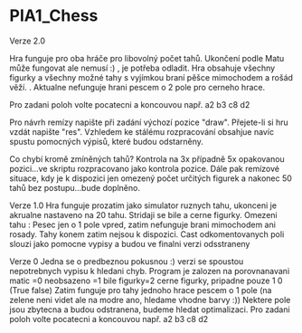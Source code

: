 # PIA1_Chess
Verze 2.0 

Hra funguje pro oba hráče pro libovolný počet tahů. Ukončení podle Matu může fungovat ale nemusí :) , je potřeba odladit. Hra obsahuje všechny figurky a všechny možné tahy s vyjímkou braní pěšce mimochodem a rošád věží. . Aktualne nefunguje hrani pescem o 2 pole pro cerneho hrace.


Pro zadani poloh volte pocatecni a koncouvou např. a2 b3 c8 d2

Pro návrh remízy napište při zadání výchozí pozice "draw". Přejete-li si hru vzdát napište "res".
Vzhledem ke stálému rozpracování obsahjue navíc spustu pomocných výpisů, které budou odstarněny.

Co chybí kromě zmíněných tahů? Kontrola na 3x případně 5x opakovanou pozici...ve skriptu rozpracovano jako kontrola pozice. Dále pak remízové situace, kdy je k dispozici jen omezený počet určitých figurek a nakonec 50 tahů bez postupu...bude doplněno.


Verze 1.0 Hra funguje prozatim jako simulator ruznych tahu, ukonceni je akrualne nastaveno na 20 tahu. Stridaji se bile a cerne figurky. Omezeni tahu : Pesec jen o 1 pole vpred, zatim nefunguje brani mimochodem ani rosady. Tahy konem zatim nejsou k dispozici. Cast odkomentovanych poli slouzi jako pomocne vypisy a budou ve finalni verzi odsstraneny


Verze 0 Jedna se o predbeznou pokusnou :) verzi se spoustou nepotrebnych vypisu k hledani chyb. Program je zalozen na porovnanavani matic =0 neobsazeno =1 bile figurky=2 cerne figurky, pripadne pouze 1 0 (True false) Zatim funguje pro tahy jednoho hrace pescem o 1 pole (na zelene neni videt ale na modre ano, hledame vhodne barvy :)) Nektere pole jsou zbytecna a budou odstranena, budeme hledat optimalizaci. Pro zadani poloh volte pocatecni a koncouvou např. a2 b3 c8 d2
